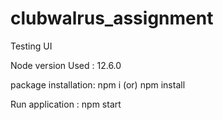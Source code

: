 # clubwalrus_assignment

Testing UI

Node version Used : 12.6.0

package installation: npm i (or) npm install

Run application : npm start
